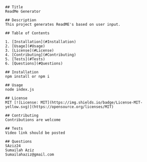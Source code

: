 
    ## Title
    ReadMe Generator

    ## Description 
    This project generates ReadME's based on user input.
    
    ## Table of Contents

    1. [Installation](#Installation)
    2. [Usage](#Usage)
    3. [License](#License)
    4. [Contributing](#Contributing)
    5. [Tests](#Tests)
    6. [Questions](#Questions)
    
    ## Installation
    npm install or npm i

    ## Usage
    node index.js

    ## License
    MIT [![License: MIT](https://img.shields.io/badge/License-MIT-yellow.svg)](https://opensource.org/licenses/MIT)

    ## Contributing
    Contributions are welcome

    ## Tests
    Video link should be posted

    ## Questions
    SAziz24
    Sumailah Aziz
    Sumailahaziz@gmail.com
    
  